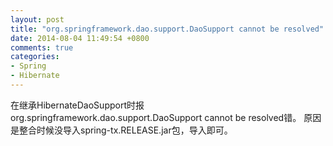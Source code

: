 ```yaml
---
layout: post
title: "org.springframework.dao.support.DaoSupport cannot be resolved"
date: 2014-08-04 11:49:54 +0800
comments: true
categories: 
- Spring
- Hibernate
---
```


在继承HibernateDaoSupport时报org.springframework.dao.support.DaoSupport cannot be resolved错。
原因是整合时候没导入spring-tx.RELEASE.jar包，导入即可。